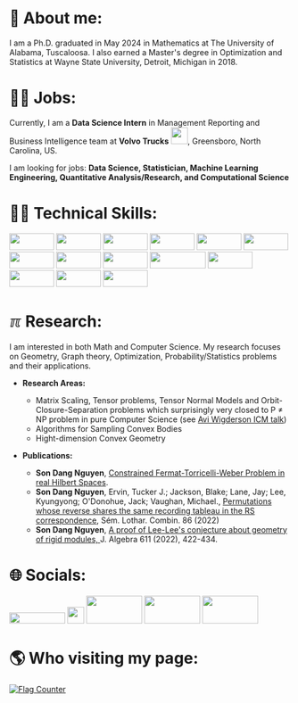 # 🧐 About me:
I am a Ph.D. graduated in May 2024 in Mathematics at The University of Alabama, Tuscaloosa. I also earned a Master's degree in Optimization and Statistics at Wayne State University, Detroit, Michigan in 2018.

# 👨‍💻 Jobs:
Currently, I am a **Data Science Intern** in Management Reporting and Business Intelligence team at **Volvo Trucks** <img name="volvo" src="https://github.com/nguyendangson/nguyendangson/assets/33495366/77fe733a-a86b-4639-b83e-68236566157f" width="30" height="30">, Greensboro, North Carolina, US.

I am looking for jobs: **Data Science, Statistician, Machine Learning Engineering, Quantitative Analysis/Research, and Computational Science**

# 🧑‍💻 Technical Skills:
<img name="python" src="https://camo.githubusercontent.com/0562f16a4ae7e35dae6087bf8b7805fb7e664a9e7e20ae6d163d94e56b94f32d/68747470733a2f2f696d672e736869656c64732e696f2f62616467652f707974686f6e2d3336373041303f7374796c653d666f722d7468652d6261646765266c6f676f3d707974686f6e266c6f676f436f6c6f723d666664643534" width="80" height="30"> <img name="R" src="https://github.com/nguyendangson/nguyendangson/assets/33495366/063d5e1f-a8ad-4a31-8126-d1f1faa7c3eb" width="80" height="30"> <img name="html" src="https://camo.githubusercontent.com/5e7e215d9ff3a7c2e96d09232c11b2205565c841d1129dd2185ebd967284121f/68747470733a2f2f696d672e736869656c64732e696f2f62616467652f68746d6c352d2532334533344632362e7376673f7374796c653d666f722d7468652d6261646765266c6f676f3d68746d6c35266c6f676f436f6c6f723d7768697465" width="80" height="30"> <img name="javascript" src="https://camo.githubusercontent.com/53ec2e58e03ba275d9b3a386abd96a243cf744a1a7121bdf8262fc8ae6ebc335/68747470733a2f2f696d672e736869656c64732e696f2f62616467652f6a6176617363726970742d2532333332333333302e7376673f7374796c653d666f722d7468652d6261646765266c6f676f3d6a617661736372697074266c6f676f436f6c6f723d253233463744463145" width="80" height="30"> <img name="matlab" src="https://github.com/nguyendangson/nguyendangson/assets/33495366/bba0512a-e324-46cd-908e-86b83946eca9" width="80" height="30"> <img name="flask" src="https://camo.githubusercontent.com/9ed458fea6ba5324c019bbc32f837fbceaca74f3862454a77d7e94150b97fc48/68747470733a2f2f696d672e736869656c64732e696f2f62616467652f666c61736b2d2532333030302e7376673f7374796c653d666f722d7468652d6261646765266c6f676f3d666c61736b266c6f676f436f6c6f723d7768697465" width="80" height="30"> <img name="streamlit" src="https://github.com/nguyendangson/nguyendangson/assets/33495366/7224011a-1aaf-4fd0-9236-423a68d4e2c1" width="80" height="30"> <img name="GAMA" src="https://github.com/nguyendangson/nguyendangson/assets/33495366/d5af259d-0ad7-4322-ac0e-abdda7cff2a3" width="80" height="30"> <img name="powerbi" src="https://camo.githubusercontent.com/ecef4c543198952452b882c5551593f6c6a7f1f4a2b304d61b0d79ce7cbf1bad/68747470733a2f2f696d672e736869656c64732e696f2f62616467652f706f7765725f62692d4632433831313f7374796c653d666f722d7468652d6261646765266c6f676f3d706f7765726269266c6f676f436f6c6f723d626c61636b" width="80" height="30"> <img name="tableau" src="https://github.com/nguyendangson/nguyendangson/assets/33495366/23d7b0c3-0a81-458b-9e5e-d2aca5b8eff2" width="100" height="30"> <img name="postman" src="https://camo.githubusercontent.com/8bc77ae2c6ec0a97c7692ec54d53c49d3c4637e9c64ee63f7b45cf14a50e8177/68747470733a2f2f696d672e736869656c64732e696f2f62616467652f506f73746d616e2d4646364333373f7374796c653d666f722d7468652d6261646765266c6f676f3d706f73746d616e266c6f676f436f6c6f723d7768697465" width="80" height="30"> <img name="docker" src="https://camo.githubusercontent.com/8396abd667a0eca7d28cdb29ec63b6bf29a7854c7c3d467e6ece648c7e9b81e1/68747470733a2f2f696d672e736869656c64732e696f2f62616467652f646f636b65722d2532333064623765642e7376673f7374796c653d666f722d7468652d6261646765266c6f676f3d646f636b6572266c6f676f436f6c6f723d7768697465" width="80" height="30"> <img name="databrick" src="https://github.com/nguyendangson/nguyendangson/assets/33495366/9f4dda03-37b2-4016-a33f-f1ef89ceef29" width="80" height="30"> <img name="azure" src="https://github.com/nguyendangson/nguyendangson/assets/33495366/e56be1af-9b3d-47ea-91e4-080616e436a5" width="80" height="30">

# ℼ Research:
I am interested in both Math and Computer Science. My research focuses on Geometry, Graph theory, Optimization, Probability/Statistics problems and their applications.
- **Research Areas:**
  - Matrix Scaling, Tensor problems, Tensor Normal Models and Orbit-Closure-Separation problems which surprisingly very closed to P $\ne$ NP problem in pure Computer Science (see [Avi Wigderson ICM talk](https://www.youtube.com/watch?v=oOnyful_oPY&ab_channel=InternationalMathematicalUnion))
  - Algorithms for Sampling Convex Bodies
  - Hight-dimension Convex Geometry

- **Publications:**
  - **Son Dang Nguyen**, [Constrained Fermat-Torricelli-Weber Problem in real Hilbert Spaces](https://arxiv.org/pdf/1806.04296.pdf).
  - **Son Dang Nguyen**, Ervin, Tucker J.; Jackson, Blake; Lane, Jay; Lee, Kyungyong; O'Donohue, Jack; Vaughan, Michael., [Permutations whose reverse shares the same recording tableau in the RS correspondence](https://www.mat.univie.ac.at/~slc/wpapers/s86jackson.pdf), Sém. Lothar. Combin. 86 (2022)
  - **Son Dang Nguyen**, [A proof of Lee-Lee's conjecture about geometry of rigid modules, ](https://id.elsevier.com/as/authorization.oauth2?platSite=SD%2Fscience&scope=openid%20email%20profile%20els_auth_info%20els_idp_info%20els_idp_analytics_attrs%20els_sa_discover%20urn%3Acom%3Aelsevier%3Aidp%3Apolicy%3Aproduct%3Ainst_assoc&response_type=code&redirect_uri=https%3A%2F%2Fwww.sciencedirect.com%2Fuser%2Fidentity%2Flanding&authType=SINGLE_SIGN_IN&prompt=login&client_id=SDFE-v3&state=retryCounter%3D0%26csrfToken%3Dcab0d417-ad7d-4f7d-85af-40abe8472ce8%26idpPolicy%3Durn%253Acom%253Aelsevier%253Aidp%253Apolicy%253Aproduct%253Ainst_assoc%26returnUrl%3D%252Fscience%252Farticle%252Fabs%252Fpii%252FS0021869322004045%26prompt%3Dlogin%26cid%3Darp-3a4a63a7-8670-47dd-9b94-0c02e11738d6) J. Algebra 611 (2022), 422-434.

# 🌐 Socials:
[<img src="https://github.com/nguyendangson/nguyendangson/assets/33495366/cbb69cd4-ebca-45f7-a861-4dbb84da394d" width="100" height="20">](https://www.linkedin.com/in/son-nguyen-ph-d-023885124/)
[<img src="https://github.com/nguyendangson/nguyendangson/assets/33495366/27d743ec-c525-403a-a400-9d811e21134b" width="30" height="30">](https://www.researchgate.net/profile/Son-Nguyen-8)
[<img src="https://github.com/nguyendangson/nguyendangson/assets/33495366/15b82a13-5446-4dc8-917d-d97cff27e3a5" width="100" height="50">](https://scholar.google.com/citations?user=LABRWj0AAAAJ&hl=en)
[<img src="https://github.com/nguyendangson/nguyendangson/assets/33495366/4a545fd1-335b-442d-bf91-4ea48f6f6f29" width="100" height="50">](https://stackoverflow.com/users/9231101/nguyen-dang-son )
[<img src="https://github.com/nguyendangson/nguyendangson/assets/33495366/4a545fd1-335b-442d-bf91-4ea48f6f6f29" width="100" height="50">](https://stackoverflow.com/users/19303596/son-nguyen)

# 🌎 Who visiting my page:
<a href="https://info.flagcounter.com/xaga"><img src="https://s01.flagcounter.com/count2/xaga/bg_FFFFFF/txt_000000/border_CCCCCC/columns_3/maxflags_20/viewers_0/labels_1/pageviews_1/flags_0/percent_0/" alt="Flag Counter" border="0"></a>


